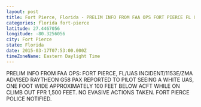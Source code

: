 ```yaml
---
layout: post
title: Fort Pierce, Florida - PRELIM INFO FROM FAA OPS FORT PIERCE FL UAS INCIDENT 1153E ZMA ADVISED RAYTHEON G58
categories: florida fort-pierce
latitude: 27.4467056
longitude: -80.3256056
city: Fort Pierce
state: Florida
date: 2015-03-17T07:53:00.000Z
timeZoneName: Eastern Daylight Time
---
```


PRELIM INFO FROM FAA OPS: FORT PIERCE, FL/UAS INCIDENT/1153E/ZMA  ADVISED RAYTHEON G58 PAX REPORTED TO PILOT SEEING A WHITE UAS, ONE FOOT WIDE APPROXIMATELY 100 FEET BELOW ACFT WHILE ON CLIMB OUT FPR 1,500 FEET. NO EVASIVE ACTIONS TAKEN. FORT PIERCE POLICE NOTIFIED.